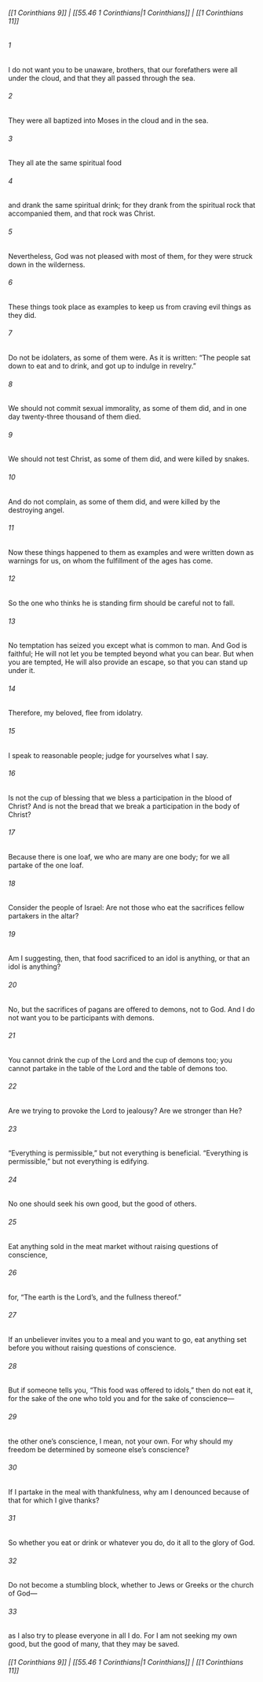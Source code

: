 
###### [[1 Corinthians 9]] | [[55.46 1 Corinthians|1 Corinthians]] | [[1 Corinthians 11]]

###### 1
I do not want you to be unaware, brothers, that our forefathers were all under the cloud, and that they all passed through the sea.
###### 2
They were all baptized into Moses in the cloud and in the sea.
###### 3
They all ate the same spiritual food
###### 4
and drank the same spiritual drink; for they drank from the spiritual rock that accompanied them, and that rock was Christ.
###### 5
Nevertheless, God was not pleased with most of them, for they were struck down in the wilderness.
###### 6
These things took place as examples to keep us from craving evil things as they did.
###### 7
Do not be idolaters, as some of them were. As it is written: “The people sat down to eat and to drink, and got up to indulge in revelry.”
###### 8
We should not commit sexual immorality, as some of them did, and in one day twenty-three thousand of them died.
###### 9
We should not test Christ, as some of them did, and were killed by snakes.
###### 10
And do not complain, as some of them did, and were killed by the destroying angel.
###### 11
Now these things happened to them as examples and were written down as warnings for us, on whom the fulfillment of the ages has come.
###### 12
So the one who thinks he is standing firm should be careful not to fall.
###### 13
No temptation has seized you except what is common to man. And God is faithful; He will not let you be tempted beyond what you can bear. But when you are tempted, He will also provide an escape, so that you can stand up under it.
###### 14
Therefore, my beloved, flee from idolatry.
###### 15
I speak to reasonable people; judge for yourselves what I say.
###### 16
Is not the cup of blessing that we bless a participation in the blood of Christ? And is not the bread that we break a participation in the body of Christ?
###### 17
Because there is one loaf, we who are many are one body; for we all partake of the one loaf.
###### 18
Consider the people of Israel: Are not those who eat the sacrifices fellow partakers in the altar?
###### 19
Am I suggesting, then, that food sacrificed to an idol is anything, or that an idol is anything?
###### 20
No, but the sacrifices of pagans are offered to demons, not to God. And I do not want you to be participants with demons.
###### 21
You cannot drink the cup of the Lord and the cup of demons too; you cannot partake in the table of the Lord and the table of demons too.
###### 22
Are we trying to provoke the Lord to jealousy? Are we stronger than He?
###### 23
“Everything is permissible,” but not everything is beneficial. “Everything is permissible,” but not everything is edifying.
###### 24
No one should seek his own good, but the good of others.
###### 25
Eat anything sold in the meat market without raising questions of conscience,
###### 26
for, “The earth is the Lord’s, and the fullness thereof.”
###### 27
If an unbeliever invites you to a meal and you want to go, eat anything set before you without raising questions of conscience.
###### 28
But if someone tells you, “This food was offered to idols,” then do not eat it, for the sake of the one who told you and for the sake of conscience—
###### 29
the other one’s conscience, I mean, not your own. For why should my freedom be determined by someone else’s conscience?
###### 30
If I partake in the meal with thankfulness, why am I denounced because of that for which I give thanks?
###### 31
So whether you eat or drink or whatever you do, do it all to the glory of God.
###### 32
Do not become a stumbling block, whether to Jews or Greeks or the church of God—
###### 33
as I also try to please everyone in all I do. For I am not seeking my own good, but the good of many, that they may be saved.

###### [[1 Corinthians 9]] | [[55.46 1 Corinthians|1 Corinthians]] | [[1 Corinthians 11]]
